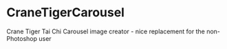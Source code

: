 # CraneTigerCarousel
Crane Tiger Tai Chi Carousel image creator - nice replacement for the non-Photoshop user
